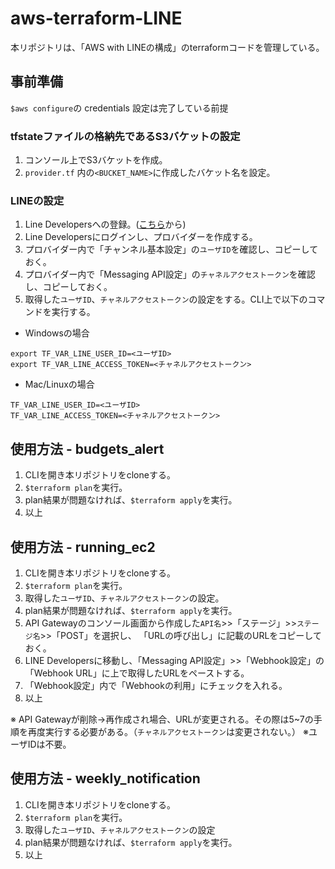 # aws-terraform-LINE
本リポジトリは、「AWS with LINEの構成」のterraformコードを管理している。

## 事前準備

`$aws configure`の credentials 設定は完了している前提

### tfstateファイルの格納先であるS3バケットの設定

1. コンソール上でS3バケットを作成。
2.  `provider.tf` 内の`<BUCKET_NAME>`に作成したバケット名を設定。

### LINEの設定

1. Line Developersへの登録。([こちら](https://developers.line.biz/ja/)から)
2. Line Developersにログインし、プロバイダーを作成する。
3. プロバイダー内で「チャンネル基本設定」の`ユーザID`を確認し、コピーしておく。 
4. プロバイダー内で「Messaging API設定」の`チャネルアクセストークン`を確認し、コピーしておく。 
5. 取得した`ユーザID`、`チャネルアクセストークン`の設定をする。CLI上で以下のコマンドを実行する。

-  Windowsの場合
```
export TF_VAR_LINE_USER_ID=<ユーザID>
export TF_VAR_LINE_ACCESS_TOKEN=<チャネルアクセストークン>
```
-  Mac/Linuxの場合
```
TF_VAR_LINE_USER_ID=<ユーザID>
TF_VAR_LINE_ACCESS_TOKEN=<チャネルアクセストークン>
```

## 使用方法 - budgets_alert

1. CLIを開き本リポジトリをcloneする。
2. `$terraform plan`を実行。
4. plan結果が問題なければ、`$terraform apply`を実行。
5. 以上

## 使用方法 - running_ec2

1. CLIを開き本リポジトリをcloneする。
2. `$terraform plan`を実行。
3. 取得した`ユーザID`、`チャネルアクセストークン`の設定。
4. plan結果が問題なければ、`$terraform apply`を実行。
5. API Gatewayのコンソール画面から作成した`API名`>>「ステージ」>>`ステージ名`>>「POST」を選択し、 「URLの呼び出し」に記載のURLをコピーしておく。
6. LINE Developersに移動し、「Messaging API設定」>>「Webhook設定」の 「Webhook URL」に上で取得したURLをペーストする。
7. 「Webhook設定」内で「Webhookの利用」にチェックを入れる。
8. 以上

※ API Gatewayが削除→再作成され場合、URLが変更される。その際は5~7の手順を再度実行する必要がある。（`チャネルアクセストークン`は変更されない。）
※ユーザIDは不要。

## 使用方法 - weekly_notification

1. CLIを開き本リポジトリをcloneする。
2. `$terraform plan`を実行。
3. 取得した`ユーザID`、`チャネルアクセストークン`の設定
4. plan結果が問題なければ、`$terraform apply`を実行。
5. 以上
